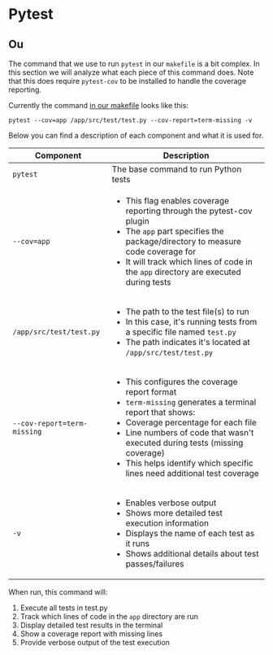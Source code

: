 # Pytest 



## Ou

The command that we use to run `pytest` in our `makefile` is a bit complex. In this section we will analyze what each piece of this command does. Note that this does require `pytest-cov` to be installed to handle the coverage reporting.


Currently the command [in our makefile](../lecture_examples/15_testing/Makefile) looks like this:

```
pytest --cov=app /app/src/test/test.py --cov-report=term-missing -v
```

Below you can find a description of each component and what it is used for.


| Component | Description | 
| --- | --- | 
| `pytest` |  The base command to run Python tests | 
| `--cov=app` | <ul><li>This flag enables coverage reporting through the pytest-cov plugin</li><li>The `app` part specifies the package/directory to measure code coverage for</li><li>It will track which lines of code in the `app` directory are executed during tests</li></ul> | 
| `/app/src/test/test.py` | <ul><li>The path to the test file(s) to run</li><li>In this case, it's running tests from a specific file named `test.py`</li><li>The path indicates it's located at `/app/src/test/test.py`</li></ul> | 
| `--cov-report=term-missing` | <ul><li>This configures the coverage report format</li><li>`term-missing` generates a terminal report that shows:</li><li>Coverage percentage for each file</li><li>Line numbers of code that wasn't executed during tests (missing coverage)</li><li>This helps identify which specific lines need additional test coverage</li></ul> |
| `-v` | <ul><li>Enables verbose output</li><li>Shows more detailed test execution information</li><li>Displays the name of each test as it runs</li><li>Shows additional details about test passes/failures</li></ul> |

When run, this command will:
1. Execute all tests in test.py
2. Track which lines of code in the `app` directory are run
3. Display detailed test results in the terminal
4. Show a coverage report with missing lines
5. Provide verbose output of the test execution